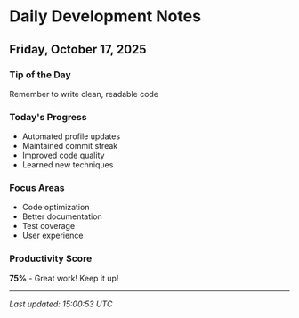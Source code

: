 # Daily Development Notes

## Friday, October 17, 2025

### Tip of the Day
Remember to write clean, readable code

### Today's Progress
- Automated profile updates
- Maintained commit streak
- Improved code quality
- Learned new techniques

### Focus Areas
- Code optimization
- Better documentation
- Test coverage
- User experience

### Productivity Score
**75%** - Great work! Keep it up!

---
*Last updated: 15:00:53 UTC*
